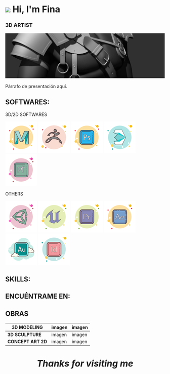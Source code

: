 
# <img src="https://i.pinimg.com/236x/81/4b/8d/814b8dc7ab7994a417f34c2cd42acc62.jpg" width=60> Hi, I'm Fina
### 3D ARTIST
![fmonistrol.artstation.com](https://raw.githubusercontent.com/FinaMB/FinaMB/main/Resources/Ropita_021.jpg)


Párrafo de presentación aquí.






## SOFTWARES:
3D/2D SOFTWARES

[![MAYA](https://raw.githubusercontent.com/FinaMB/FinaMB/main/Resources/icons8-autodesk-maya-100.png)]()
[![ZBRUSH](https://raw.githubusercontent.com/FinaMB/FinaMB/main/Resources/icons8-zbrush-100.png)]()
[![Photoshop](https://raw.githubusercontent.com/FinaMB/FinaMB/main/Resources/icons8-adobe-photoshop-100.png)]()
[![3DsMax](https://raw.githubusercontent.com/FinaMB/FinaMB/main/Resources/icons8-3dsMax-100.png)]()
[![SubstancePainter](https://raw.githubusercontent.com/FinaMB/FinaMB/main/Resources/icons8-substancepainter-100.png)]()

OTHERS

[![Unity](https://raw.githubusercontent.com/FinaMB/FinaMB/main/Resources/icons8-adobe-unity-100.png)]()
[![UnrealEngine](https://raw.githubusercontent.com/FinaMB/FinaMB/main/Resources/icons8-Unreal-100.png)]()
[![Premier](https://raw.githubusercontent.com/FinaMB/FinaMB/main/Resources/icons8-adobe-premiere-pro-100.png)]()
[![AfterEffects](https://raw.githubusercontent.com/FinaMB/FinaMB/main/Resources/icons8-adobe-after-effects-100.png)]()
[![Audition](https://raw.githubusercontent.com/FinaMB/FinaMB/main/Resources/icons8-adobe-audition-100.png)]()
[![InDesign](https://raw.githubusercontent.com/FinaMB/FinaMB/main/Resources/icons8-adobe-indesign-100.png)]()


## SKILLS:


## ENCUÉNTRAME EN:


## OBRAS

| **3D MODELING** | imagen | imagen |
| ------------- | ------------- | ------------- |
| **3D SCULPTURE**  | imagen  | imagen  |
| **CONCEPT ART 2D**  | imagen  | imagen  |



<h1 align='center'><i>Thanks for visiting me</i></h1>



             
